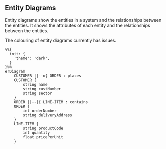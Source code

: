 ## Entity Diagrams

Entity diagrams show the entities in a system and the relationships between the entities. It shows the attributes of each entity and the relationships between the entities.

The colouring of entity diagrams currently has issues.

```mermaid
%%{
  init: {
    'theme': 'dark',
  }
}%%
erDiagram
    CUSTOMER ||--o{ ORDER : places
    CUSTOMER {
        string name
        string custNumber
        string sector
    }
    ORDER ||--|{ LINE-ITEM : contains
    ORDER {
        int orderNumber
        string deliveryAddress
    }
    LINE-ITEM {
        string productCode
        int quantity
        float pricePerUnit
    }
```
